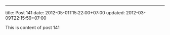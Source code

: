 ---
title: Post 141
date: 2012-05-01T15:22:00+07:00
updated: 2012-03-09T22:15:59+07:00

This is content of post 141